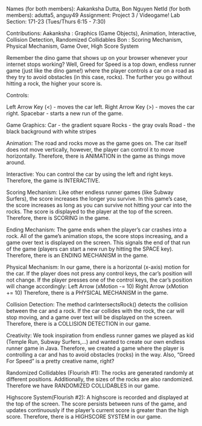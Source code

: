 Names (for both members): Aakanksha Dutta, Bon Nguyen
NetId (for both members): adutta5, anguy49
Assignment: Project 3 / Videogame!
Lab Section: 171-23 (Tues/Thurs 6:15 - 7:30)

Contributions:
Aakanksha : Graphics (Game Objects), Animation, Interactive, Collision Detection, Randomized Collidables
Bon : Scoring Mechanism, Physical Mechanism, Game Over, High Score System

Remember the dino game that shows up on your browser whenever your internet stops working? Well, Greed for Speed is a top down, endless runner game (just like the dino game!) where the player controls a car on a road as they try to avoid obstacles (in this case, rocks). The further you go without hitting a rock, the higher your score is. 

Controls:

Left Arrow Key (<) - moves the car left.
Right Arrow Key (>) - moves the car right.
Spacebar - starts a new run of the game.


Game Graphics:
Car - the gradient square
Rocks - the gray ovals
Road - the black background with white stripes

Animation: 
The road and rocks move as the game goes on. The car itself does not move vertically, however, the player can control it to move horizontally. Therefore, there is ANIMATION in the game as things move around.

Interactive:
You can control the car by using the left and right keys. Therefore, the game is INTERACTIVE.

Scoring Mechanism: 
Like other endless runner games (like Subway Surfers), the score increases the longer you survive. In this game’s case, the score increases as long as you can survive not hitting your car into the rocks. The score is displayed to the player at the top of the screen. Therefore, there is SCORING in the game.

Ending Mechanism:
The game ends when the player’s car crashes into a rock. All of the game’s animation stops, the score stops increasing, and a game over text is displayed on the screen. This signals the end of that run of the game (players can start a new run by hitting the SPACE key). Therefore, there is an ENDING MECHANISM in the game. 

Physical Mechanism:
In our game, there is a horizontal (x-axis) motion for the car. If the player does not press any control keys, the car’s position will not change. If the player presses one of the control keys, the car’s position will change accordingly:
Left Arrow (xMotion -= 10)
Right Arrow (xMotion += 10)
Therefore, there is a PHYSICAL MECHANISM in the game.

Collision Detection:
The method carIntersectsRock() detects the collision between the car and a rock. If the car collides with the rock, the car will stop moving, and a game over text will be displayed on the screen. Therefore, there is a COLLISION DETECTION in our game.

Creativity:
	We took inspiration from endless runner games we played as kid (Temple Run, Subway Surfers,...) and wanted to create our own endless runner game in Java. Therefore, we created a game where the player is controlling a car and has to avoid obstacles (rocks) in the way. Also, “Greed For Speed” is a pretty creative name, right? 

Randomized Collidables (Flourish #1):
	The rocks are generated randomly at different positions. Additionally, the sizes of the rocks are also randomized. Therefore we have RANDOMIZED COLLIDABLES in our game. 

Highscore System(Flourish #2):
	A highscore is recorded and displayed at the top of the screen. The score persists between runs of the game, and updates continuously if the player’s current score is greater than the high score. Therefore, there is a HIGHSCORE SYSTEM in our game. 



